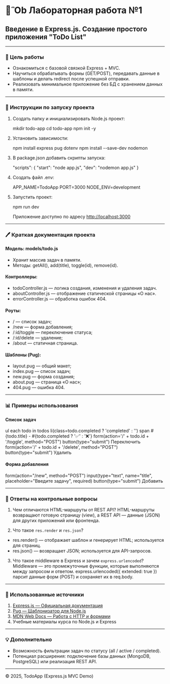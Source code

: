 # 🧞‍Ὃb Лабораторная работа №1

## Введение в Express.js. Создание простого приложения "ToDo List"

---

### 🌟 Цель работы

* Ознакомиться с базовой связкой Express + MVC.
* Научиться обрабатывать формы (GET/POST), передавать данные в шаблоны и делать redirect после успешной отправки.
* Реализовать минимальное приложение без БД с хранением данных в памяти.

---

### 🔧 Инструкции по запуску проекта

1. Создать папку и инициализировать Node.js проект:

      mkdir todo-app
   cd todo-app
   npm init -y
   

2. Установить зависимости:

      npm install express pug dotenv
   npm install --save-dev nodemon
   

3. В package.json добавить скрипты запуска:

      "scripts": {
     "start": "node app.js",
     "dev": "nodemon app.js"
   }
   

4. Создать файл .env:

      APP_NAME=TodoApp
   PORT=3000
   NODE_ENV=development
   

5. Запустить проект:

      npm run dev
   

   Приложение доступно по адресу [http://localhost:3000](http://localhost:3000)

---

### 🖊 Краткая документация проекта

#### Модель: models/todo.js

* Хранит массив задач в памяти.
* Методы: getAll(), add(title), toggle(id), remove(id).

#### Контроллеры:

* todoController.js — логика создания, изменения и удаления задач.
* aboutController.js — отображение статической страницы «О нас».
* errorController.js — обработка ошибок 404.

#### Роуты:

* / — список задач;
* /new — форма добавления;
* /:id/toggle — переключение статуса;
* /:id/delete — удаление;
* /about — статичная страница.

#### Шаблоны (Pug):

* layout.pug — общий макет;
* index.pug — список задач;
* new.pug — форма создания;
* about.pug — страница «О нас»;
* 404.pug — ошибка 404.

---

### 📊 Примеры использования

#### Список задач

ul
  each todo in todos
    li(class=todo.completed ? 'completed' : '')
      span #{todo.title} - #{todo.completed ? '✅' : '❌'}
      form(action='/' + todo.id + '/toggle', method="POST")
        button(type="submit") Переключить
      form(action='/' + todo.id + '/delete', method="POST")
        button(type="submit") Удалить

#### Форма добавления

form(action="/new", method="POST")
  input(type="text", name="title", placeholder="Введите задачу", required)
  button(type="submit") Добавить

---

### 🧠 Ответы на контрольные вопросы

1. Чем отличаются HTML-маршруты от REST API?
HTML-маршруты возвращают готовую страницу (view), а REST API — данные (JSON) для других приложений или фронтенда.

2. Что такое `res.render` и `res.json`?

* res.render() — отображает шаблон и генерирует HTML; используется для страниц.
* res.json() — возвращает JSON; используется для API-запросов.

3. Что такое middleware в Express и зачем `express.urlencoded`?
Middleware — это промежуточные функции, которые выполняются между запросом и ответом.
express.urlencoded({ extended: true }) парсит данные форм (POST) и сохраняет их в req.body.

---

### 🔗 Использованные источники

1. [Express.js — Официальная документация](https://expressjs.com/)
2. [Pug — Шаблонизатор для Node.js](https://pugjs.org/)
3. [MDN Web Docs — Работа с HTTP и формами](https://developer.mozilla.org/)
4. Учебные материалы курса по Node.js и Express

---

### 💡 Дополнительно

* Возможность фильтрации задач по статусу (all / active / completed).
* Потенциал расширения: подключение базы данных (MongoDB, PostgreSQL) или реализация REST API.

---

© 2025, TodoApp (Express.js MVC Demo)
